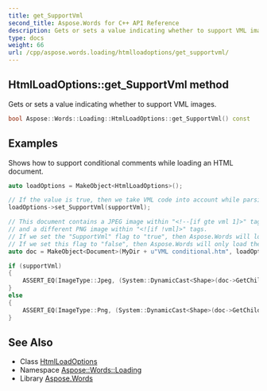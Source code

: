 ```yaml
---
title: get_SupportVml
second_title: Aspose.Words for C++ API Reference
description: Gets or sets a value indicating whether to support VML images.
type: docs
weight: 66
url: /cpp/aspose.words.loading/htmlloadoptions/get_supportvml/
---
```

## HtmlLoadOptions::get_SupportVml method


Gets or sets a value indicating whether to support VML images.

```cpp
bool Aspose::Words::Loading::HtmlLoadOptions::get_SupportVml() const
```


## Examples



Shows how to support conditional comments while loading an HTML document. 
```cpp
auto loadOptions = MakeObject<HtmlLoadOptions>();

// If the value is true, then we take VML code into account while parsing the loaded document.
loadOptions->set_SupportVml(supportVml);

// This document contains a JPEG image within "<!--[if gte vml 1]>" tags,
// and a different PNG image within "<![if !vml]>" tags.
// If we set the "SupportVml" flag to "true", then Aspose.Words will load the JPEG.
// If we set this flag to "false", then Aspose.Words will only load the PNG.
auto doc = MakeObject<Document>(MyDir + u"VML conditional.htm", loadOptions);

if (supportVml)
{
    ASSERT_EQ(ImageType::Jpeg, (System::DynamicCast<Shape>(doc->GetChild(NodeType::Shape, 0, true)))->get_ImageData()->get_ImageType());
}
else
{
    ASSERT_EQ(ImageType::Png, (System::DynamicCast<Shape>(doc->GetChild(NodeType::Shape, 0, true)))->get_ImageData()->get_ImageType());
}
```

## See Also

* Class [HtmlLoadOptions](../)
* Namespace [Aspose::Words::Loading](../../)
* Library [Aspose.Words](../../../)
